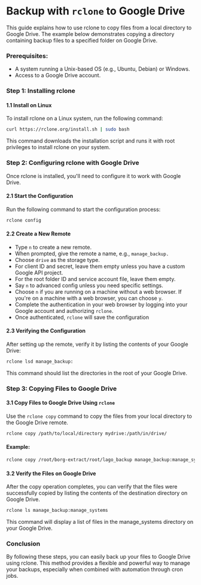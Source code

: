 # Backup with `rclone` to Google Drive
This guide explains how to use rclone to copy files from a local directory to Google Drive. The example below demonstrates copying a directory containing backup files to a specified folder on Google Drive.


### Prerequisites: 
- A system running a Unix-based OS (e.g., Ubuntu, Debian) or Windows.
- Access to a Google Drive account.


### Step 1: Installing rclone
#### 1.1 Install on Linux
To install rclone on a Linux system, run the following command:
``` bash
curl https://rclone.org/install.sh | sudo bash
```
This command downloads the installation script and runs it with root privileges to install rclone on your system.

### Step 2: Configuring rclone with Google Drive
Once rclone is installed, you'll need to configure it to work with Google Drive.

#### 2.1 Start the Configuration
Run the following command to start the configuration process:
``` bash
rclone config
```

#### 2.2 Create a New Remote
- Type `n` to create a new remote.
- When prompted, give the remote a name, e.g., `manage_backup.`
- Choose `drive` as the storage type.
- For client ID and secret, leave them empty unless you have a custom Google API project.
- For the root folder ID and service account file, leave them empty.
- Say `n` to advanced config unless you need specific settings.
- Choose `n` if you are running on a machine without a web browser. If you're on a machine with a web browser, you can choose `y`.
- Complete the authentication in your web browser by logging into your Google account and authorizing `rclone`.
- Once authenticated, `rclone` will save the configuration


#### 2.3 Verifying the Configuration
After setting up the remote, verify it by listing the contents of your Google Drive:

``` bash
rclone lsd manage_backup:
```
This command should list the directories in the root of your Google Drive.

### Step 3: Copying Files to Google Drive

#### 3.1 Copy Files to Google Drive Using `rclone`
Use the `rclone copy` command to copy the files from your local directory to the Google Drive remote.

``` bash
rclone copy /path/to/local/directory mydrive:/path/in/drive/
```

#### Example:
``` bash
rclone copy /root/borg-extract/root/lago_backup manage_backup:manage_systems
```

#### 3.2 Verify the Files on Google Drive
After the copy operation completes, you can verify that the files were successfully copied by listing the contents of the destination directory on Google Drive.
``` bash
rclone ls manage_backup:manage_systems
```
This command will display a list of files in the manage_systems directory on your Google Drive.



### Conclusion
By following these steps, you can easily back up your files to Google Drive using rclone. This method provides a flexible and powerful way to manage your backups, especially when combined with automation through cron jobs.






